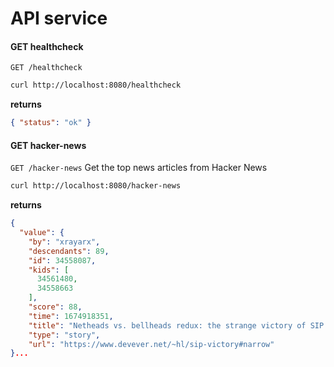 
# API service

#### GET healthcheck

`GET /healthcheck`

```bash
curl http://localhost:8080/healthcheck
```

**returns**

```json
{ "status": "ok" }
```

#### GET hacker-news

`GET /hacker-news`
Get the top news articles from Hacker News

```bash
curl http://localhost:8080/hacker-news
```

**returns**

```json
{
  "value": {
    "by": "xrayarx",
    "descendants": 89,
    "id": 34558087,
    "kids": [
      34561480,
      34558663
    ],
    "score": 88,
    "time": 1674918351,
    "title": "Netheads vs. bellheads redux: the strange victory of SIP over the telephone",
    "type": "story",
    "url": "https://www.devever.net/~hl/sip-victory#narrow"
}...

```